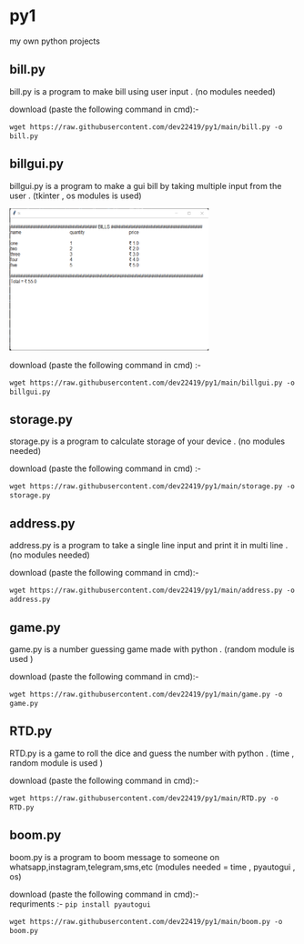 # py1
my own python projects

## bill.py
bill.py is a program to make bill using user input . (no modules needed)

download (paste the following command in cmd):-<br>
```
wget https://raw.githubusercontent.com/dev22419/py1/main/bill.py -o bill.py
```

## billgui.py
billgui.py is a program to make a gui bill by taking multiple input from the user . (tkinter , os modules is used)

<a href=#>
<img src="./img/bill.png" height="250px" width="350px">
</a>

download (paste the following command in cmd) :-<br>
```
wget https://raw.githubusercontent.com/dev22419/py1/main/billgui.py -o billgui.py
```


## storage.py
storage.py is a program to calculate storage of your device . (no modules needed)

download (paste the following command in cmd) :-<br>
```
wget https://raw.githubusercontent.com/dev22419/py1/main/storage.py -o storage.py
```

## address.py
address.py is a program to take a single line input and print it in multi line . (no modules needed)

download (paste the following command in cmd):-<br>
```
wget https://raw.githubusercontent.com/dev22419/py1/main/address.py -o address.py
```

## game.py 
game.py is a number guessing game made with python . (random module is used )

download (paste the following command in cmd):-<br>
```
wget https://raw.githubusercontent.com/dev22419/py1/main/game.py -o game.py
```

## RTD.py
RTD.py is a game to roll the dice and guess the number with python . (time , random module is used )

download (paste the following command in cmd):-<br>
```
wget https://raw.githubusercontent.com/dev22419/py1/main/RTD.py -o RTD.py
```

## boom.py
boom.py is a program to boom message to someone on whatsapp,instagram,telegram,sms,etc (modules needed = time , pyautogui , os)

download (paste the following command in cmd):-<br>
requriments :-
`pip install pyautogui`

```
wget https://raw.githubusercontent.com/dev22419/py1/main/boom.py -o boom.py
```